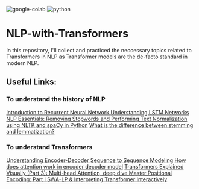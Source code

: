 ![google-colab]
![python]
# NLP-with-Transformers
In this repository, I'll collect and practiced the neccessary topics related to Transformers in NLP as Transformer models are the de-facto standard in modern NLP.


## Useful Links:

### To understand the history of NLP
<a href="https://www.geeksforgeeks.org/introduction-to-recurrent-neural-network/" target="_blank">Introduction to Recurrent Neural Network </a>
<a href="https://colah.github.io/posts/2015-08-Understanding-LSTMs/" target="_blank">Understanding LSTM Networks</a>
<a href="https://www.analyticsvidhya.com/blog/2019/08/how-to-remove-stopwords-text-normalization-nltk-spacy-gensim-python/" target="_blank">NLP Essentials: Removing Stopwords and Performing Text Normalization using NLTK and spaCy in Python</a>
<a href="https://blog.bitext.com/what-is-the-difference-between-stemming-and-lemmatization/" target="_blank">What is the difference between stemming and lemmatization?</a>
<a href="" target="_blank"></a>

### To understand Transformers

<a href="https://towardsdatascience.com/understanding-encoder-decoder-sequence-to-sequence-model-679e04af4346" target="_blank">Understanding Encoder-Decoder Sequence to Sequence Modeling</a>
<a href="https://machinelearningmastery.com/how-does-attention-work-in-encoder-decoder-recurrent-neural-networks/" target="_blank">How does attention work in encoder decoder model</a>
<a href="https://towardsdatascience.com/transformers-explained-visually-part-3-multi-head-attention-deep-dive-1c1ff1024853" target="_blank">Transformers Explained Visually (Part 3): Multi-head Attention, deep dive </a>
<a href="https://towardsdatascience.com/master-positional-encoding-part-i-63c05d90a0c3
https://kazemnejad.com/blog/transformer_architecture_positional_encoding/" target="_blank">Master Positional Encoding: Part I </a>
<a href="https://www.kaggle.com/rhtsingh/swa-apex-amp-interpreting-transformers-in-torch" target="_blank">SWA-LP & Interpreting Transformer Interactively</a>

[google-colab]: https://img.shields.io/badge/notebook-colab%20notebook-orange 
[python]: https://img.shields.io/badge/python-3.7-blue
